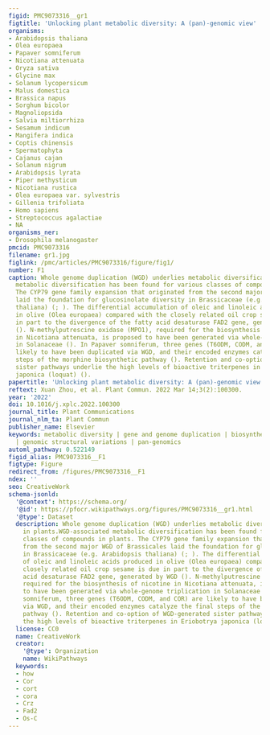```yaml
---
figid: PMC9073316__gr1
figtitle: 'Unlocking plant metabolic diversity: A (pan)-genomic view'
organisms:
- Arabidopsis thaliana
- Olea europaea
- Papaver somniferum
- Nicotiana attenuata
- Oryza sativa
- Glycine max
- Solanum lycopersicum
- Malus domestica
- Brassica napus
- Sorghum bicolor
- Magnoliopsida
- Salvia miltiorrhiza
- Sesamum indicum
- Mangifera indica
- Coptis chinensis
- Spermatophyta
- Cajanus cajan
- Solanum nigrum
- Arabidopsis lyrata
- Piper methysticum
- Nicotiana rustica
- Olea europaea var. sylvestris
- Gillenia trifoliata
- Homo sapiens
- Streptococcus agalactiae
- NA
organisms_ner:
- Drosophila melanogaster
pmcid: PMC9073316
filename: gr1.jpg
figlink: /pmc/articles/PMC9073316/figure/fig1/
number: F1
caption: Whole genome duplication (WGD) underlies metabolic diversification in plants.WGD-associated
  metabolic diversification has been found for various classes of compounds in plants.
  The CYP79 gene family expansion that originated from the second major WGD of Brassicales
  laid the foundation for glucosinolate diversity in Brassicaceae (e.g. Arabidopsis
  thaliana) (; ). The differential accumulation of oleic and linoleic acids produced
  in olive (Olea europaea) compared with the closely related oil crop sesame is due
  in part to the divergence of the fatty acid desaturase FAD2 gene, generated by WGD
  (). N-methylputrescine oxidase (MPO1), required for the biosynthesis of nicotine
  in Nicotiana attenuata, is proposed to have been generated via whole-genome triplication
  in Solanaceae (). In Papaver somniferum, three genes (T6ODM, CODM, and COR) are
  likely to have been duplicated via WGD, and their encoded enzymes catalyze the final
  steps of the morphine biosynthetic pathway (). Retention and co-option of WGD-generated
  sister pathways underlie the high levels of bioactive triterpenes in Eriobotrya
  japonica (loquat) ().
papertitle: 'Unlocking plant metabolic diversity: A (pan)-genomic view.'
reftext: Xuan Zhou, et al. Plant Commun. 2022 Mar 14;3(2):100300.
year: '2022'
doi: 10.1016/j.xplc.2022.100300
journal_title: Plant Communications
journal_nlm_ta: Plant Commun
publisher_name: Elsevier
keywords: metabolic diversity | gene and genome duplication | biosynthetic gene clusters
  | genomic structural variations | pan-genomics
automl_pathway: 0.522149
figid_alias: PMC9073316__F1
figtype: Figure
redirect_from: /figures/PMC9073316__F1
ndex: ''
seo: CreativeWork
schema-jsonld:
  '@context': https://schema.org/
  '@id': https://pfocr.wikipathways.org/figures/PMC9073316__gr1.html
  '@type': Dataset
  description: Whole genome duplication (WGD) underlies metabolic diversification
    in plants.WGD-associated metabolic diversification has been found for various
    classes of compounds in plants. The CYP79 gene family expansion that originated
    from the second major WGD of Brassicales laid the foundation for glucosinolate diversity
    in Brassicaceae (e.g. Arabidopsis thaliana) (; ). The differential accumulation
    of oleic and linoleic acids produced in olive (Olea europaea) compared with the
    closely related oil crop sesame is due in part to the divergence of the fatty
    acid desaturase FAD2 gene, generated by WGD (). N-methylputrescine oxidase (MPO1),
    required for the biosynthesis of nicotine in Nicotiana attenuata, is proposed
    to have been generated via whole-genome triplication in Solanaceae (). In Papaver
    somniferum, three genes (T6ODM, CODM, and COR) are likely to have been duplicated
    via WGD, and their encoded enzymes catalyze the final steps of the morphine biosynthetic
    pathway (). Retention and co-option of WGD-generated sister pathways underlie
    the high levels of bioactive triterpenes in Eriobotrya japonica (loquat) ().
  license: CC0
  name: CreativeWork
  creator:
    '@type': Organization
    name: WikiPathways
  keywords:
  - how
  - Cor
  - cort
  - cora
  - Crz
  - Fad2
  - Os-C
---
```

